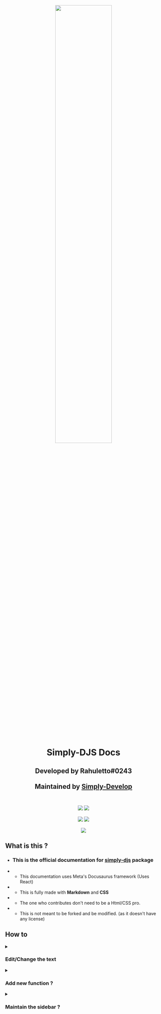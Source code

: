 <div align="center"><img style="width: 60%" src="https://user-images.githubusercontent.com/71836991/151350002-7a6885d1-b340-4b01-860a-0c0e9dc1d026.png">

<h1>Simply-DJS Docs</h1>

<h2 align="center">Developed by Rahuletto#0243
<br><br>Maintained by <a href="https://github.com/simply-devlop">Simply-Develop</a></h2>

<br>
<p align="center">
<a class="shield" href="https://www.npmjs.com/package/simply-djs"><img src="https://img.shields.io/npm/v/simply-djs.svg?style=for-the-badge" /></a> 
 <a class="shield" href="https://www.npmjs.com/package/simply-djs"><img src="https://img.shields.io/npm/dt/simply-djs?style=for-the-badge" /></a>
   <br></br>
   <a class="shield" href="https://simplyd.js.org"><img src="https://img.shields.io/badge/Simply--DJS-Documentation-406DBC?style=for-the-badge"/></a> 
      <a class="shield" href="https://discord.gg/3JzDV9T5Fn"><img src="https://img.shields.io/badge/Discord-Support-5865F2?style=for-the-badge&logo=discord"/></a> 
      <br></br>
   <a href="https://discord.gg/3JzDV9T5Fn"><img src="https://invidget.switchblade.xyz/3JzDV9T5Fn" /></a>

</p>

</div>

## What is this ?

- ### This is the official documentation for <a href="https://github.com/simply-devlop/simply-djs">simply-djs</a> package
- - This documentation uses Meta's Docusaurus framework (Uses React)
- - This is fully made with **Markdown** and **CSS**
- - The one who contributes don't need to be a Html/CSS pro.
- - This is not meant to be forked and be modified. (as it doesn't have any license)

## How to

<details>
  <summary><h3>Edit/Change the text</h3></summary>
  
  ## It is just a normal `Markdown` file.
  It's very identical to a normal `.txt` (text) file with some spicyness
  
  Just don't ! Edit ! the CSS !
  
  # Editing
  Lets say you have to edit some specific file
  
  - ### Create a fork
  - ### Go to `docs` folder and select a category folder
  - ### Choose your desired file
  - ### Edit it ;)
  - ### After finishing, Create a pull request
  - ### We will take care about it after then.
  
</details>

<details>
  <summary><h3>Add new function ?</h3></summary>
  
  ### As per Docusaurus, Every file inside a folder runs as a route.

  Can't understand ? Me neither ;>
  
  #### Lets say, We have a file named `toRgb` inside `Other` folder.
  
  So when its publically available, you can use `https://simplyd.js.org/docs/Other/toRgb` url.
  Where
  - #### **Other** is the `folder` and
  - #### **toRgb** is the `file`
  
  So you can create a `{name}` inside its category to make it work
  
</details>


<details>
  <summary><h3>Maintain the sidebar ?</h3></summary>
  
  ## Don't worry
  ### Docusaurus automatically adds new files to the sidebar.
  
</details>

